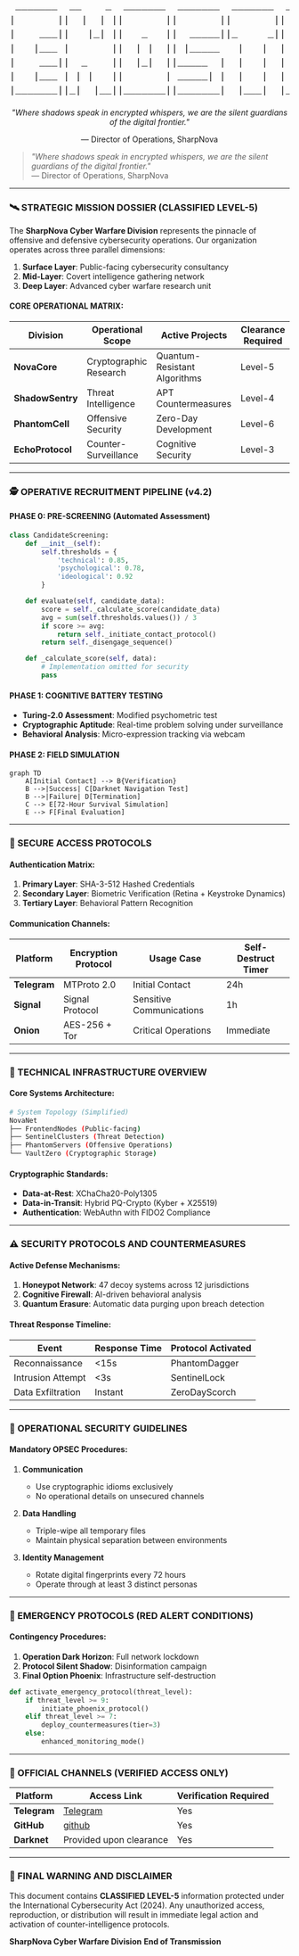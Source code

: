 <div align="center">
  
<pre style="font-family: 'Courier New', Courier, monospace; font-size: 18px; line-height: 1.4;">
 _______  __    _  _______  _______  _______  __   __  _______  __   __   _______  __    _  _______  _______ 
|       ||  |  | ||       ||       ||       ||  | |  ||       ||  | |  | |       ||  |  | ||       ||       |
|    ___||   |_| ||   _   ||  _____||_     _||  |_|  ||   _   ||  |_|  | |    ___||   |_| ||  _____||    ___|
|   |___ |       ||  | |  || |_____   |   |  |       ||  | |  ||       | |   |___ |       || |_____ |   |___ 
|    ___||  _    ||  |_|  ||_____  |  |   |  |       ||  |_|  ||       | |    ___||  _    ||_____  ||    ___|
|   |___ | | |   ||       | _____| |  |   |  |   _   ||       ||   _   | |   |___ | | |   | _____| ||   |___ 
|_______||_|  |__||_______||_______|  |___|  |__| |__||_______||__| |__| |_______||_|  |__||_______||_______|
</pre>

<p><em>"Where shadows speak in encrypted whispers, we are the silent guardians of the digital frontier."</em></p>
<p>— Director of Operations, SharpNova</p>

</div>

> _"Where shadows speak in encrypted whispers, we are the silent guardians of the digital frontier."_  
> — Director of Operations, SharpNova

---

### 🛰️ STRATEGIC MISSION DOSSIER (CLASSIFIED LEVEL-5)

The **SharpNova Cyber Warfare Division** represents the pinnacle of offensive and defensive cybersecurity operations. Our organization operates across three parallel dimensions:

1. **Surface Layer**: Public-facing cybersecurity consultancy  
2. **Mid-Layer**: Covert intelligence gathering network  
3. **Deep Layer**: Advanced cyber warfare research unit  

#### CORE OPERATIONAL MATRIX:

| Division         | Operational Scope            | Active Projects               | Clearance Required |
|------------------|-------------------------------|--------------------------------|---------------------|
| **NovaCore**     | Cryptographic Research        | Quantum-Resistant Algorithms   | Level-5             |
| **ShadowSentry** | Threat Intelligence           | APT Countermeasures            | Level-4             |
| **PhantomCell**  | Offensive Security            | Zero-Day Development           | Level-6             |
| **EchoProtocol** | Counter-Surveillance          | Cognitive Security             | Level-3             |

---

### 🕵️ OPERATIVE RECRUITMENT PIPELINE (v4.2)

#### PHASE 0: PRE-SCREENING (Automated Assessment)

```python
class CandidateScreening:
    def __init__(self):
        self.thresholds = {
            'technical': 0.85,
            'psychological': 0.78,
            'ideological': 0.92
        }

    def evaluate(self, candidate_data):
        score = self._calculate_score(candidate_data)
        avg = sum(self.thresholds.values()) / 3
        if score >= avg:
            return self._initiate_contact_protocol()
        return self._disengage_sequence()

    def _calculate_score(self, data):
        # Implementation omitted for security
        pass
````

#### PHASE 1: COGNITIVE BATTERY TESTING

* **Turing-2.0 Assessment**: Modified psychometric test
* **Cryptographic Aptitude**: Real-time problem solving under surveillance
* **Behavioral Analysis**: Micro-expression tracking via webcam

#### PHASE 2: FIELD SIMULATION

```mermaid
graph TD
    A[Initial Contact] --> B{Verification}
    B -->|Success| C[Darknet Navigation Test]
    B -->|Failure| D[Termination]
    C --> E[72-Hour Survival Simulation]
    E --> F[Final Evaluation]
```

---

### 🔐 SECURE ACCESS PROTOCOLS

#### Authentication Matrix:

1. **Primary Layer**: SHA-3-512 Hashed Credentials
2. **Secondary Layer**: Biometric Verification (Retina + Keystroke Dynamics)
3. **Tertiary Layer**: Behavioral Pattern Recognition

#### Communication Channels:

| Platform     | Encryption Protocol | Usage Case               | Self-Destruct Timer |
| ------------ | ------------------- | ------------------------ | ------------------- |
| **Telegram** | MTProto 2.0         | Initial Contact          | 24h                 |
| **Signal**   | Signal Protocol     | Sensitive Communications | 1h                  |
| **Onion**    | AES-256 + Tor       | Critical Operations      | Immediate           |

---

### 🧮 TECHNICAL INFRASTRUCTURE OVERVIEW

#### Core Systems Architecture:

```bash
# System Topology (Simplified)
NovaNet
├── FrontendNodes (Public-facing)
├── SentinelClusters (Threat Detection)
├── PhantomServers (Offensive Operations)
└── VaultZero (Cryptographic Storage)
```

#### Cryptographic Standards:

* **Data-at-Rest**: XChaCha20-Poly1305
* **Data-in-Transit**: Hybrid PQ-Crypto (Kyber + X25519)
* **Authentication**: WebAuthn with FIDO2 Compliance

---

### ⚠️ SECURITY PROTOCOLS AND COUNTERMEASURES

#### Active Defense Mechanisms:

1. **Honeypot Network**: 47 decoy systems across 12 jurisdictions
2. **Cognitive Firewall**: AI-driven behavioral analysis
3. **Quantum Erasure**: Automatic data purging upon breach detection

#### Threat Response Timeline:

| Event             | Response Time | Protocol Activated |
| ----------------- | ------------- | ------------------ |
| Reconnaissance    | <15s          | PhantomDagger      |
| Intrusion Attempt | <3s           | SentinelLock       |
| Data Exfiltration | Instant       | ZeroDayScorch      |

---

### 📡 OPERATIONAL SECURITY GUIDELINES

#### Mandatory OPSEC Procedures:

1. **Communication**

   * Use cryptographic idioms exclusively
   * No operational details on unsecured channels

2. **Data Handling**

   * Triple-wipe all temporary files
   * Maintain physical separation between environments

3. **Identity Management**

   * Rotate digital fingerprints every 72 hours
   * Operate through at least 3 distinct personas

---

### 🚨 EMERGENCY PROTOCOLS (RED ALERT CONDITIONS)

#### Contingency Procedures:

1. **Operation Dark Horizon**: Full network lockdown
2. **Protocol Silent Shadow**: Disinformation campaign
3. **Final Option Phoenix**: Infrastructure self-destruction

```python
def activate_emergency_protocol(threat_level):
    if threat_level >= 9:
        initiate_phoenix_protocol()
    elif threat_level >= 7:
        deploy_countermeasures(tier=3)
    else:
        enhanced_monitoring_mode()
```

---

### 🔗 OFFICIAL CHANNELS (VERIFIED ACCESS ONLY)

| Platform     | Access Link                                          | Verification Required |
| ------------ | ---------------------------------------------------- | --------------------- |
| **Telegram** | [Telegram](https://t.me/sharpnovateam)     | Yes                   |
| **GitHub**   | [github](https://github.com/sharpnova) | Yes                   |
| **Darknet**  | Provided upon clearance                              | Yes                   |

---

### 🔮 FINAL WARNING AND DISCLAIMER

This document contains **CLASSIFIED LEVEL-5** information protected under the International Cybersecurity Act (2024). Any unauthorized access, reproduction, or distribution will result in immediate legal action and activation of counter-intelligence protocols.

**SharpNova Cyber Warfare Division**
**End of Transmission**